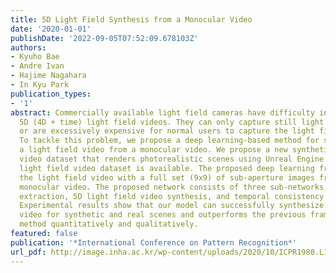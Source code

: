 ```yaml
---
title: 5D Light Field Synthesis from a Monocular Video
date: '2020-01-01'
publishDate: '2022-09-05T07:52:09.678103Z'
authors:
- Kyuho Bae
- Andre Ivan
- Hajime Nagahara
- In Kyu Park
publication_types:
- '1'
abstract: Commercially available light field cameras have difficulty in capturing
  5D (4D + time) light field videos. They can only capture still light field images
  or are excessively expensive for normal users to capture the light field video.
  To tackle this problem, we propose a deep learning-based method for synthesizing
  a light field video from a monocular video. We propose a new synthetic light field
  video dataset that renders photorealistic scenes using Unreal Engine because no
  light field video dataset is available. The proposed deep learning framework synthesizes
  the light field video with a full set (9x9) of sub-aperture images from a normal
  monocular video. The proposed network consists of three sub-networks, namely, feature
  extraction, 5D light field video synthesis, and temporal consistency refinement.
  Experimental results show that our model can successfully synthesize the light field
  video for synthetic and real scenes and outperforms the previous frame-by-frame
  method quantitatively and qualitatively.
featured: false
publication: '*International Conference on Pattern Recognition*'
url_pdf: http://image.inha.ac.kr/wp-content/uploads/2020/10/ICPR1980.L1u63.pdf
---
```


